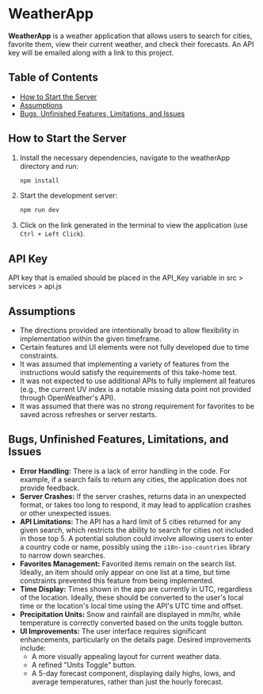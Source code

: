  # WeatherApp

**WeatherApp** is a weather application that allows users to search for cities, favorite them, view their current weather, and check their forecasts. An API key will be emailed along with a link to this project.

## Table of Contents
- [How to Start the Server](#how-to-start-the-server)
- [Assumptions](#assumptions)
- [Bugs, Unfinished Features, Limitations, and Issues](#bugs-unfinished-features-limitations-and-issues)

## How to Start the Server

1. Install the necessary dependencies, navigate to the weatherApp directory and run:
   ```bash
   npm install
   ```
2. Start the development server:
    ```bash
    npm run dev
    ```
3. Click on the link generated in the terminal to view the application (use `Ctrl + Left Click`).

## API Key
API key that is emailed should be placed in the API_Key variable in src > services > api.js

## Assumptions

- The directions provided are intentionally broad to allow flexibility in implementation within the given timeframe.
- Certain features and UI elements were not fully developed due to time constraints.
- It was assumed that implementing a variety of features from the instructions would satisfy the requirements of this take-home test.
- It was not expected to use additional APIs to fully implement all features (e.g., the current UV index is a notable missing data point not provided through OpenWeather's API).
- It was assumed that there was no strong requirement for favorites to be saved across refreshes or server restarts.

## Bugs, Unfinished Features, Limitations, and Issues

- **Error Handling:** There is a lack of error handling in the code. For example, if a search fails to return any cities, the application does not provide feedback.
- **Server Crashes:** If the server crashes, returns data in an unexpected format, or takes too long to respond, it may lead to application crashes or other unexpected issues.
- **API Limitations:** The API has a hard limit of 5 cities returned for any given search, which restricts the ability to search for cities not included in those top 5. A potential solution could involve allowing users to enter a country code or name, possibly using the `i18n-iso-countries` library to narrow down searches.
- **Favorites Management:** Favorited items remain on the search list. Ideally, an item should only appear on one list at a time, but time constraints prevented this feature from being implemented.
- **Time Display:** Times shown in the app are currently in UTC, regardless of the location. Ideally, these should be converted to the user's local time or the location's local time using the API's UTC time and offset.
- **Precipitation Units:** Snow and rainfall are displayed in mm/hr, while temperature is correctly converted based on the units toggle button.
- **UI Improvements:** The user interface requires significant enhancements, particularly on the details page. Desired improvements include:
  - A more visually appealing layout for current weather data.
  - A refined "Units Toggle" button.
  - A 5-day forecast component, displaying daily highs, lows, and average temperatures, rather than just the hourly forecast.
